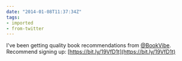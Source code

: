 ```yaml
---
date: "2014-01-08T11:37:34Z"
tags:
- imported
- from-twitter
---
```

I've been getting quality book recommendations from [@BookVibe](https://twitter.com/BookVibe). Recommend signing up: [https://bit.ly/19VfD1t](https://bit.ly/19VfD1t)
